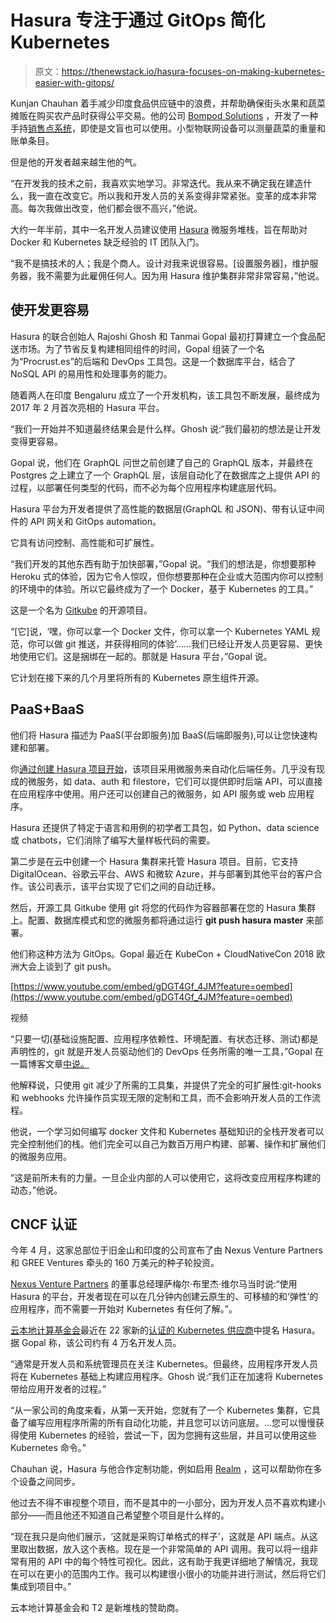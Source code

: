 # Hasura 专注于通过 GitOps 简化 Kubernetes

> 原文：<https://thenewstack.io/hasura-focuses-on-making-kubernetes-easier-with-gitops/>

Kunjan Chauhan 着手减少印度食品供应链中的浪费，并帮助确保街头水果和蔬菜摊贩在购买农产品时获得公平交易。他的公司 [Bompod Solutions](http://www.bompod.com/) ，开发了一种手持[销售点系统](http://www.bompod.io/)，即使是文盲也可以使用。小型物联网设备可以测量蔬菜的重量和账单条目。

但是他的开发者越来越生他的气。

“在开发我的技术之前，我喜欢实地学习。非常迭代。我从来不确定我在建造什么，我一直在改变它。所以我和开发人员的关系变得非常紧张。变革的成本非常高。每次我做出改变，他们都会很不高兴，”他说。

大约一年半前，其中一名开发人员建议使用 [Hasura](https://hasura.io/) 微服务堆栈，旨在帮助对 Docker 和 Kubernetes 缺乏经验的 IT 团队入门。

“我不是搞技术的人；我是个商人。设计对我来说很容易。[设置服务器]，维护服务器，我不需要为此雇佣任何人。因为用 Hasura 维护集群非常非常容易，”他说。

## 使开发更容易

Hasura 的联合创始人 Rajoshi Ghosh 和 Tanmai Gopal 最初打算建立一个食品配送市场。为了节省反复构建相同组件的时间，Gopal 组装了一个名为“Procrust.es”的后端和 DevOps 工具包。这是一个数据库平台，结合了 NoSQL API 的易用性和处理事务的能力。

随着两人在印度 Bengaluru 成立了一个开发机构，该工具包不断发展，最终成为 2017 年 2 月首次亮相的 Hasura 平台。

“我们一开始并不知道最终结果会是什么样。Ghosh 说:“我们最初的想法是让开发变得更容易。

Gopal 说，他们在 GraphQL 问世之前创建了自己的 GraphQL 版本，并最终在 Postgres 之上建立了一个 GraphQL 层，该层自动化了在数据库之上提供 API 的过程，以部署任何类型的代码，而不必为每个应用程序构建底层代码。

Hasura 平台为开发者提供了高性能的数据层(GraphQL 和 JSON)、带有认证中间件的 API 网关和 GitOps automation。

它具有访问控制、高性能和可扩展性。

“我们开发的其他东西有助于加快部署，”Gopal 说。“我们的想法是，你想要那种 Heroku 式的体验，因为它令人惊叹，但你想要那种在企业或大范围内你可以控制的环境中的体验。所以它最终成为了一个 Docker，基于 Kubernetes 的工具。”

这是一个名为 [Gitkube](https://github.com/hasura/gitkube) 的开源项目。

“[它]说，‘嘿，你可以拿一个 Docker 文件，你可以拿一个 Kubernetes YAML 规范，你可以做 git 推送，并获得相同的体验’……我们已经让开发人员更容易、更快地使用它们。这是捆绑在一起的。那就是 Hasura 平台，”Gopal 说。

它计划在接下来的几个月里将所有的 Kubernetes 原生组件开源。

## PaaS+BaaS

他们将 Hasura 描述为 PaaS(平台即服务)加 BaaS(后端即服务),可以让您快速构建和部署。

你[通过创建 Hasura 项目开始](https://blog.hasura.io/how-hasura-works-in-doodles-ba03d6ce6044)，该项目采用微服务来自动化后端任务。几乎没有现成的微服务，如 data、auth 和 filestore，它们可以提供即时后端 API，可以直接在应用程序中使用。用户还可以创建自己的微服务，如 API 服务或 web 应用程序。

Hasura 还提供了特定于语言和用例的初学者工具包，如 Python、data science 或 chatbots，它们消除了编写大量样板代码的需要。

第二步是在云中创建一个 Hasura 集群来托管 Hasura 项目。目前，它支持 DigitalOcean、谷歌云平台、AWS 和微软 Azure，并与部署到其他平台的客户合作。该公司表示，该平台实现了它们之间的自动迁移。

然后，开源工具 Gitkube 使用 git 将您的代码作为容器部署在您的 Hasura 集群上。配置、数据库模式和您的微服务都将通过运行 **git push hasura master** 来部署。

他们称这种方法为 GitOps。Gopal 最近在 KubeCon + CloudNativeCon 2018 欧洲大会上谈到了 git push。

[https://www.youtube.com/embed/gDGT4Gf_4JM?feature=oembed](https://www.youtube.com/embed/gDGT4Gf_4JM?feature=oembed)

视频

“只要一切(基础设施配置、应用程序依赖性、环境配置、有状态迁移、测试)都是声明性的，git 就是开发人员驱动他们的 DevOps 任务所需的唯一工具，”Gopal 在一篇博客文章[中说。](http://vmblog.com/archive/2018/04/19/can-gitops-solve-the-developer-ops-boundary-once-and-for-all.aspx#.Wuw7c9Mvz9A)

他解释说，只使用 git 减少了所需的工具集，并提供了完全的可扩展性:git-hooks 和 webhooks 允许操作员实现无限的定制和工具，而不会影响开发人员的工作流程。

他说，一个学习如何编写 docker 文件和 Kubernetes 基础知识的全栈开发者可以完全控制他们的栈。他们完全可以自己为数百万用户构建、部署、操作和扩展他们的微服务应用。

“这是前所未有的力量。一旦企业内部的人可以使用它，这将改变应用程序构建的动态，”他说。

## CNCF 认证

今年 4 月，这家总部位于旧金山和印度的公司宣布了由 Nexus Venture Partners 和 GREE Ventures 牵头的 160 万美元的种子轮投资。

[Nexus Venture Partners](https://nexusvp.com/) 的董事总经理萨梅尔·布里杰·维尔马当时说:“使用 Hasura 的平台，开发者现在可以在几分钟内创建云原生的、可移植的和‘弹性’的应用程序，而不需要一开始对 Kubernetes 有任何了解。”。

[云本地计算基金会](https://www.cncf.io/)最近在 22 家新的[认证的 Kubernetes 供应商](https://www.cncf.io/certification/software-conformance/)中提名 Hasura。据 Gopal 称，该公司约有 4 万名开发人员。

“通常是开发人员和系统管理员在关注 Kubernetes。但最终，应用程序开发人员将在 Kubernetes 基础上构建应用程序。Ghosh 说:“我们正在加速将 Kubernetes 带给应用开发者的过程。”

“从一家公司的角度来看，从第一天开始，您就有了一个 Kubernetes 集群，它具备了编写应用程序所需的所有自动化功能，并且您可以访问底层。…您可以慢慢获得使用 Kubernetes 的经验，尝试一下，因为您拥有这些层，并且可以使用这些 Kubernetes 命令。”

Chauhan 说，Hasura 与他合作定制功能，例如启用 [Realm](https://realm.io/products/realm-database/) ，这可以帮助你在多个设备之间同步。

他过去不得不审视整个项目，而不是其中的一小部分，因为开发人员不喜欢构建小部分——而且他还不知道自己希望整个项目是什么样的。

“现在我只是向他们展示，‘这就是采购订单格式的样子’，这就是 API 端点。从这里取出数据，放入这个表格。现在是一个非常简单的 API 调用。我可以将一组非常有用的 API 中的每个特性可视化。因此，这有助于我更详细地了解情况，我现在可以在更小的范围内工作。我可以构建很小很小的功能并进行测试，然后将它们集成到项目中。”

云本地计算基金会和 T2 是新堆栈的赞助商。

<svg xmlns:xlink="http://www.w3.org/1999/xlink" viewBox="0 0 68 31" version="1.1"><title>Group</title> <desc>Created with Sketch.</desc></svg>